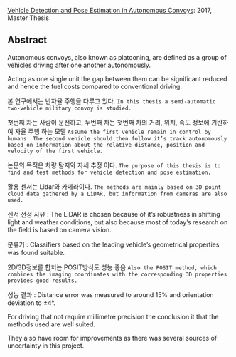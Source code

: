 [Vehicle Detection and Pose Estimation in Autonomous Convoys](https://brage.bibsys.no/xmlui/bitstream/handle/11250/2455922/Baardseth_Elisabeth.pdf?sequence=1&isAllowed=y): 2017, Master Thesis



## Abstract

Autonomous convoys, also known as platooning, are defined as a group of vehicles driving after one another autonomously. 

Acting as one single unit the gap between them can be significant reduced and hence the fuel costs compared to conventional driving.

본 연구에서는 반자율 주행을 다루고 있다. `In this thesis a semi-automatic two-vehicle military convoy is studied. `

첫번째 차는 사람이 운전하고, 두번째 차는 첫번째 차의 거리, 위치, 속도 정보에 기반하여 자율 주행 하는 모델 `Assume the first vehicle remain in control by humans. The second vehicle should then follow it’s track autonomously based on information about the relative distance, position and velocity of the first vehicle.`


논문의 목적은 차량 탐지와 자세 추정 이다. `The purpose of this thesis is to find and test methods for vehicle detection and pose estimation.`

활용 센서는 Lidar와 카메라이다. `The methods are mainly based on 3D point cloud data gathered by a LiDAR, but information from cameras are also used. `

센서 선정 사유 : The LiDAR is chosen because of it’s robustness in shifting light and weather conditions, but also because most of today’s research on the field is based on camera vision.

분류기 : Classifiers based on the leading vehicle’s geometrical properties was found suitable. 

2D/3D정보를 합치는 POSIT방식도 성능 좋음 `Also the POSIT method, which combines the imaging coordinates with the corresponding 3D properties provides good results. `

성능 결과 : Distance error was measured to around 15% and orientation deviation to ±4°. 

For driving that not require millimetre precision the conclusion it that the methods used are well suited. 

They also have room for improvements as there was several sources of uncertainty in this project.

